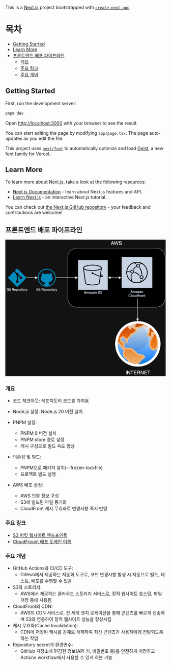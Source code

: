 This is a [Next.js](https://nextjs.org) project bootstrapped with [`create-next-app`](https://nextjs.org/docs/app/api-reference/cli/create-next-app).

# 목차

- [Getting Started](#Getting-Started)
- [Learn More](#Learn-More)
- [프론트엔드 배포 파이프라인](#프론트엔드-배포-파이프라인)
    - [개요](#개요)
    - [주요 링크](#주요-링크)
    - [주요 개념](#주요-개념)

## Getting Started

First, run the development server:

```bash
pnpm dev
```

Open [http://localhost:3000](http://localhost:3000) with your browser to see the result.

You can start editing the page by modifying `app/page.tsx`. The page auto-updates as you edit the file.

This project uses [`next/font`](https://nextjs.org/docs/app/building-your-application/optimizing/fonts) to automatically optimize and load [Geist](https://vercel.com/font), a new font family for Vercel.

## Learn More

To learn more about Next.js, take a look at the following resources:

- [Next.js Documentation](https://nextjs.org/docs) - learn about Next.js features and API.
- [Learn Next.js](https://nextjs.org/learn) - an interactive Next.js tutorial.

You can check out [the Next.js GitHub repository](https://github.com/vercel/next.js) - your feedback and contributions are welcome!

## 프론트엔드 배포 파이프라인

![1732110980822](image/README/1732110980822.png)

### 개요

- 코드 체크아웃: 레포지토리 코드를 가져옴
- Node.js 설정: Node.js 20 버전 설치
- PNPM 설정:

  - PNPM 9 버전 설치
  - PNPM store 경로 설정
  - 캐시 구성으로 빌드 속도 향상

- 의존성 및 빌드:

  - PNPM으로 패키지 설치(--frozen-lockfile)
  - 프로젝트 빌드 실행

- AWS 배포 설정:

  - AWS 인증 정보 구성
  - S3에 빌드된 파일 동기화
  - CloudFront 캐시 무효화로 변경사항 즉시 반영

### 주요 링크

- [S3 버킷 웹사이트 엔드포인트]()
- [CloudFrount 배포 도메인 이름](https://d1ch2q0mnlsd5o.cloudfront.net)

### 주요 개념

- GitHub Actions과 CI/CD 도구:
    - GitHub에서 제공하는 자동화 도구로, 코드 변경사항 발생 시 자동으로 빌드, 테스트, 배포를 수행할 수 있음
- S3와 스토리지:
    - AWS에서 제공하는 클라우드 스토리지 서비스로, 정적 웹사이트 호스팅, 파일 저장 등에 사용됨
- CloudFront와 CDN:
    - AWS의 CDN 서비스로, 전 세계 엣지 로케이션을 통해 콘텐츠를 빠르게 전송하며 S3와 연동하여 정적 웹사이트 성능을 향상시킴
- 캐시 무효화(Cache Invalidation):
    - CDN에 저장된 캐시를 강제로 삭제하여 최신 콘텐츠가 사용자에게 전달되도록 하는 작업
- Repository secret과 환경변수:
    - GitHub 저장소에 민감한 정보(API 키, 비밀번호 등)를 안전하게 저장하고 Actions workflow에서 사용할 수 있게 하는 기능
